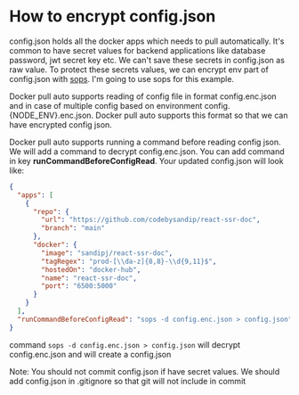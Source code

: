 # How to encrypt config.json

config.json holds all the docker apps which needs to pull automatically. It's common to have secret values for backend applications like database password, jwt secret key etc. We can't save these secrets in config.json as raw value. To protect these secrets values, we can encrypt env part of config.json with [sops](https://github.com/mozilla/sops). I'm going to use sops for this example.

Docker pull auto supports reading of config file in format config.enc.json and in case of multiple config based on environment config.{NODE_ENV}.enc.json. Docker pull auto supports this format so that we can have encrypted config json.

Docker pull auto supports running a command before reading config json. We will add a command to decrypt config.enc.json. You can add command in key **runCommandBeforeConfigRead**. Your updated config.json will look like:

```json
{
  "apps": [
    {
      "repo": {
        "url": "https://github.com/codebysandip/react-ssr-doc",
        "branch": "main"
      },
      "docker": {
        "image": "sandipj/react-ssr-doc",
        "tagRegex": "prod-[\\da-z]{8,8}-\\d{9,11}$",
        "hostedOn": "docker-hub",
        "name": "react-ssr-doc",
        "port": "6500:5000"
      }
    }
  ],
  "runCommandBeforeConfigRead": "sops -d config.enc.json > config.json"
}
```

command `sops -d config.enc.json > config.json` will decrypt config.enc.json and will create a config.json

Note: You should not commit config.json if have secret values. We should add config.json in .gitignore so that git will not include in commit
